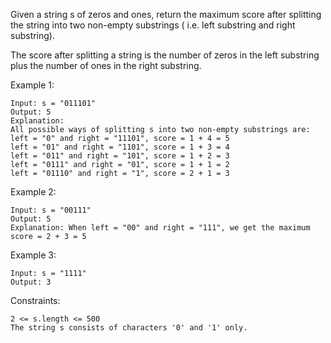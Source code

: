 Given a string s of zeros and ones, return the maximum score after splitting the string into two non-empty substrings (
i.e. left substring and right substring).

The score after splitting a string is the number of zeros in the left substring plus the number of ones in the right
substring.

Example 1:

    Input: s = "011101"
    Output: 5
    Explanation:
    All possible ways of splitting s into two non-empty substrings are:
    left = "0" and right = "11101", score = 1 + 4 = 5
    left = "01" and right = "1101", score = 1 + 3 = 4
    left = "011" and right = "101", score = 1 + 2 = 3
    left = "0111" and right = "01", score = 1 + 1 = 2
    left = "01110" and right = "1", score = 2 + 1 = 3

Example 2:

    Input: s = "00111"
    Output: 5
    Explanation: When left = "00" and right = "111", we get the maximum score = 2 + 3 = 5

Example 3:

    Input: s = "1111"
    Output: 3

Constraints:

    2 <= s.length <= 500
    The string s consists of characters '0' and '1' only.

